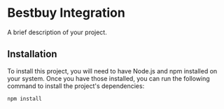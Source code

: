 # Bestbuy Integration

A brief description of your project.

## Installation

To install this project, you will need to have Node.js and npm installed on your system. Once you have those installed, you can run the following command to install the project's dependencies:

```bash
npm install
```
